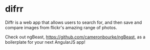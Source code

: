 difrr
=================

Diffr is a web app that allows users to search for, and then save and compare images from flickr's amazing range of photos.

Check out ngBeast, https://github.com/cameronbourke/ngBeast, as a boilerplate for your next AngularJS app!
